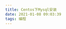 ```yaml
---
title: Centos下Mysql安装
date: 2021-01-08 09:03:39
tags: 编程
---
```


## 










































